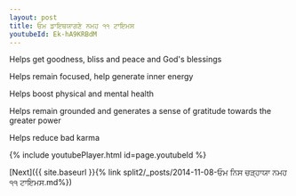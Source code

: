 ```yaml
---
layout: post
title: ਓਮ ਡਾਇਥਯਾਗਣੇ ਨਮਹ ੧੧ ਟਾਇਮਸ
youtubeId: Ek-hA9KRBdM
---
```

 
 
Helps get goodness, bliss and peace and God's blessings
 
Helps remain focused, help generate inner energy 
 
Helps boost physical and mental health 
 
Helps remain grounded and generates a sense of gratitude towards the greater power 
 
Helps reduce bad karma
 
 
 
 


{% include youtubePlayer.html id=page.youtubeId %}
 
[Next]({{ site.baseurl }}{% link  split2/_posts/2014-11-08-ਓਮ ਨਿਸ ਚੜ੍ਹਾਯਾ ਨਮਹ ੧੧ ਟਾਇਮਸ.md%})
 
